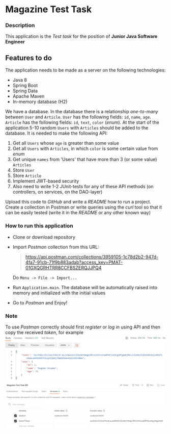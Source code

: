 # Magazine Test Task

### Description
This application is the *Test task* for the position of **Junior Java Software Engineer**

## Features to do
The application needs to be made as a server on the following technologies:
- Java 8 
- Spring Boot
- Spring Data
- Apache Maven 
- In-memory database (H2)

We have a database. In the database there is a relationship *one-to-many* between `User` and `Article`.
`User` has the following fields: `id`, `name`, `age`. 
`Article` has the following fields: `id`, `text`, `color` (*enum*). 
At the start of the application 5-10 random `Users` with `Articles` should be added to the database.
It is needed to make the following API:
1. Get all `Users` whose `age` is greater than some value
2. Get all `Users` with `Articles`, in which `color` is some certain value from *enum*
3. Get unique `names` from 'Users' that have more than 3 (or some value) `Articles`
4. Store `User`
5. Store `Article`
6. Implement JWT-based security
7. Also need to write 1-2 JUnit-tests for any of these API methods (on controllers, on services, on the DAO-layer)

Upload this code to *GitHub* and write a *README* how to run a project. 
Create a collection in Postman or write queries using the *curl* tool so that it can be easily tested 
(write it in the *README* or any other known way)

### How to run this application
- Clone or download repository
- Import *Postman* collection from this URL:
  > https://api.postman.com/collections/3959105-1c78d2b2-947d-4fa7-91cb-71f9b883adab?access_key=PMAT-01GXQGRHTRR8CCFBSZERQJJPQ4
  
  Do  `Menu -> File -> Import...`
- Run `Application.main`. The database will be automatically raised into memory 
  and initialized with the initial values
- Go to *Postman* and Enjoy!

### Note
To use *Postman* correctly should first *register* or *log in* using API and then copy the received *token*, for example
![img.png](token.png)
![img.png](variables.png)